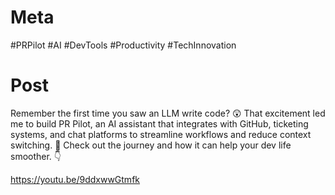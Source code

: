 # Meta

#PRPilot #AI #DevTools #Productivity #TechInnovation

# Post

Remember the first time you saw an LLM write code? 😲 That excitement led me to build PR Pilot, an AI assistant that integrates with GitHub, ticketing systems, and chat platforms to streamline workflows and reduce context switching. 🚀 Check out the journey and how it can help your dev life smoother. 👇

https://youtu.be/9ddxwwGtmfk